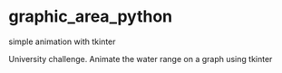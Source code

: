 # graphic_area_python
simple animation with tkinter

University challenge. Animate the water range on a graph using tkinter
